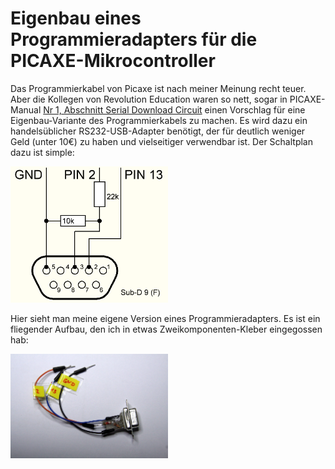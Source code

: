 # Eigenbau eines Programmieradapters für die PICAXE-Mikrocontroller

Das Programmierkabel von Picaxe ist nach meiner Meinung recht teuer. Aber die Kollegen von Revolution Education waren so nett,
sogar in PICAXE-Manual [Nr 1, Abschnitt Serial Download Circuit](https://picaxe.com/docs/picaxe_manual1.pdf) einen Vorschlag für eine Eigenbau-Variante des Programmierkabels zu machen. Es wird dazu ein handelsüblicher RS232-USB-Adapter benötigt, der für deutlich weniger Geld (unter 10€) zu haben und vielseitiger verwendbar ist. Der Schaltplan dazu ist simple:

<img src="Schaltplan_Programmieradapter.png" title="Schaltplan vom Programmieradapter" alt="Schaltplan vom Programmieradapter" width="50%"/>

Hier sieht man meine eigene Version eines Programmieradapters. Es ist ein fliegender Aufbau, den ich in etwas Zweikomponenten-Kleber eingegossen hab:

<img src="programmier_adapter.jpg" title="Bild vom Programmieradapter" alt="Bild vom Programmieradapter" width="50%"/>


